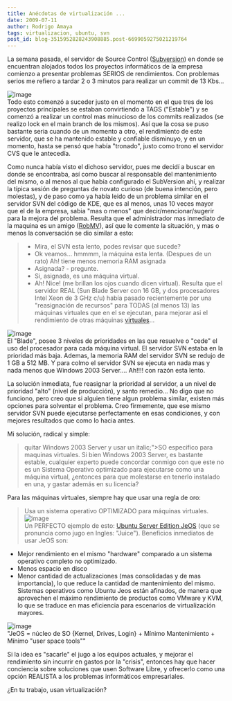 ```yaml
---
title: Anécdotas de virtualización ...
date: 2009-07-11
author: Rodrigo Amaya
tags: virtualizacion, ubuntu, svn
post_id: blog-3515952828243908885.post-6699059275021219764
---
```


La semana pasada, el servidor de Source Control ([Subversion](https://www.srbyte.com/2008/03/programemos-mejor-subversion.html)) en donde se encuentran alojados todos los proyectos informáticos de la empresa comienzo a presentar problemas SERIOS de rendimientos. Con problemas serios me refiero a tardar 2 o 3 minutos para realizar un commit de 13 Kbs...

![image](https://3.bp.blogspot.com/_ayvorITawE4/SllZggQ5M3I/AAAAAAAACGo/YTVlvOYxmsM/s320/subversion_logo-200x173.png)    
Todo esto comenzó a suceder justo en el momento en el que tres de los proyectos principales se estaban convirtiendo a TAGS ("Estable") y se comenzó a realizar un control mas minucioso de los commits realizados (se realizo lock en el main branch de los mismos). Así que la cosa se puso bastante seria cuando de un momento a otro, el rendimiento de este servidor, que se ha mantenido estable y confiable disminuyo, y en un momento, hasta se pensó que había "tronado", justo como trono el servidor CVS que le antecedía.

Como nunca había visto el dichoso servidor, pues me decidí a buscar en donde se encontraba, así como buscar al responsable del mantenimiento del mismo, o al menos al que había configurado el SubVersion ahí, y realizar la típica sesión de preguntas de novato curioso (de buena intención, pero molestas), y de paso como ya había leido de un problema similar en el servidor SVN del código de KDE, que es al menos, unas 10 veces mayor que el de la empresa, sabia "mas o menos" que decir/mencionar/sugerir para la mejora del problema. Resulta que el administrador mas inmediato de la maquina es un amigo ([RobMV](https://robmv.com/)), así que le comente la situación, y mas o menos la conversación se dio similar a esto:

> - Mira, el SVN esta lento, podes revisar que sucede?
> - Ok
> veamos... hmmmm, la máquina esta lenta. (Despues de un rato) Ah! tiene menos memoria RAM
> asignada
> - Asignada? - pregunte.
> - Si, asignada, es una máquina
> virtual.
> - Ah! Nice! (me brillan los ojos cuando dicen
> virtual).
Resulta que el servidor REAL (Sun Blade Server con 16 GB, y dos procesadores Intel Xeon de 3 GHz c/u) había pasado recientemente por una "reasignación de recursos" para TODAS (al menos 13) las máquinas virtuales que en el se ejecutan, para mejorar asi el rendimiento de otras máquinas [virtuales](https://es.wikipedia.org/wiki/Virtualizaci%C3%B3n)...

![image](https://2.bp.blogspot.com/_ayvorITawE4/SllZgwBr3sI/AAAAAAAACGw/AxJsGdslEjY/s320/virtualizacion.jpg)    
El "Blade", posee 3 niveles de prioridades en las que resuelve o "cede" el uso del procesador para cada máquina virtual. El servidor SVN estaba en la prioridad más baja. Ademas, la memoria RAM del servidor SVN se redujo de 1 GB a 512 MB. Y para colmo el servidor SVN se ejecuta en nada mas y nada menos que Windows 2003 Server.... Ah!!!! con razón esta lento.

La solución inmediata, fue reasignar la prioridad al servidor, a un nivel de prioridad "alto" (nivel de producción), y santo remedio... No digo que no funciono, pero creo que si alguien tiene algun problema similar, existen más opciones para solventar el problema. Creo firmemente, que ese mismo servidor SVN puede ejecutarse perfectamente en esas condiciones, y con mejores resultados que como lo hacia antes.

Mi solución, radical y simple:

> quitar Windows 2003 Server y usar un italic;">SO especifico para maquinas virtuales.
Si bien Windows 2003 Server, es bastante estable, cualquier experto puede concordar conmigo con que este no es un Sistema Operativo optimizado para ejecutarse como una máquina virtual, ¿entonces para que molestarse en tenerlo instalado en una, y gastar además en su licencia?

Para las máquinas virtuales, siempre hay que usar una regla de oro:
> Usa un sistema operativo OPTIMIZADO para
> máquinas virtuales.
![image](https://2.bp.blogspot.com/_ayvorITawE4/SllbyxmroEI/AAAAAAAACHI/nTGSFCS7WpM/s320/vmware-player-ubuntu-install-1.png)    
Un PERFECTO ejemplo de esto: [Ubuntu Server Edition JeOS](https://www.ubuntu.com/products/whatisubuntu/serveredition/jeos) (que se pronuncia como jugo en Ingles: "Juice"). Beneficios inmediatos de usar JeOS son:

- Mejor rendimiento en el mismo "hardware" comparado a un sistema operativo completo no optimizado.
- Menos espacio en disco
- Menor cantidad de actualizaciones (mas consolidadas y de mas importancia), lo que reduce la cantidad de mantenimiento del mismo.
Sistemas operativos como Ubuntu Jeos están afinados, de manera que aprovechen el máximo rendimiento de productos como VMware y KVM, lo que se traduce en mas eficiencia para escenarios de virtualización mayores.

![image](https://2.bp.blogspot.com/_ayvorITawE4/SllbD-T71UI/AAAAAAAACHA/YtGBpiTEunk/s320/365x230.jpg)    
"JeOS = núcleo de SO {Kernel, Drives, Login} + Mínimo Mantenimiento + Mínimo "user
space tools""

Si la idea es "sacarle" el jugo a los equipos actuales, y mejorar el rendimiento sin incurrir en gastos por la "crisis", entonces hay que hacer conciencia sobre soluciones que usen Software Libre, y ofrecerlo como una opción REALISTA a los problemas informáticos empresariales.

¿En tu trabajo, usan virtualización?